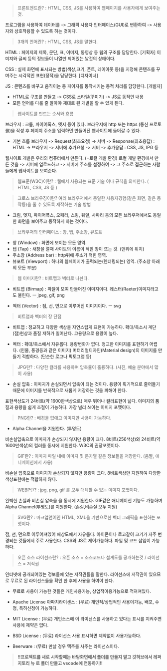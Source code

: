 > 프론트엔드란?
> : HTML, CSS, JS를 사용하여 웹페이지를 사용자에게 보여주는 것.

프로그램을 사용하여 데이터를
-> 그래픽 사용자 인터페이스(GUI)로 변환하여
-> 사용자와 상호작용할 수 있도록 하는 것이다.

> 3개의 언어란?
> : HTML, CSS, JS를 말한다.

HTML
: 페이지의 제목, 문단, 표, 이미지, 동영상 등 웹의 구조를 담당한다. [기획자]
이미지와 글씨 등의 정보들이 나열만 되어있는 날것의 상태이다.

CSS
: 실제 화면에 표시되는 방법(색상,크기, 폰트, 레이아웃 등)을 지정해 콘텐츠를 꾸며주는 시각적인 표현(정적)을 담당한다. [디자이너]

JS
: 콘텐츠를 바꾸고 움직이는 등 페이지를 동작시키는 동적 처리를 담당한다. [개발자]

- HTML로 구조를 만들고 -> CSS로 스타일(꾸미기) -> JS로 동적인 내용
- 모든 언어를 다룰 줄 알아야 제대로 된 개발을 할 수 있게 된다.

> 웹사이트를 만드는 순서와 흐름

브라우저
: 크롬, 파이어폭스, 엣지 등이 있다.
브라우저에 http 또는 https (통신 프로토콜)을 작성 후 페이지 주소를 입력하면
만들어진 웹사이트에 들어갈 수 있다.

- 기본 흐름
  브라우저
  -> Request(최초요청)
  -> 서버
  -> Response(최초응답) : HTML
  -> 브라우저
  -> 서버에 추가요청
  -> 서버
  -> 추가응답 : CSS, JS, IPG 등

웹사이트 개발은 우리의 컴퓨터에서 만든다. (=로컬 개발 환경)
로컬 개발 환경에서 만든 것을
-> 서버에 업로드하고
-> 서버에 주소를 설정하여
-> 그 주소로 접근하는 사람들에게 웹사이트를 보여준다.

> 웹표준(W3C)이란?
> : 웹에서 사용되는 표준 기술 이나 규칙을 의미한다. ( HTML, CSS, JS 등 )

> 크로스 브라우징이란?
> 여러 브라우저에서 동일한 사용자경험(같은 화면, 같은 동작등)을 줄 수 있도록 제작하는 기술 방법

- 크림, 엣지, 파이어폭스, 오페라, 스윙, 웨일, 사파리 등의 모든 브라우저에서도 동일한 화면을 보여주고 동작하게 하는 것이다.

> 브라우저의 인터페이스
> : 창, 탭, 주소창, 뷰포트

- 창 (Window)
  : 화면에 보이는 모든 영역.
- 탭 (Tap)
  : 새창을 열때 사이트의 이름이 적힌 창이 뜨는 것. (맨위에 위치)
- 주소창 (Address bar)
  : http뒤에 주소가 적힌 영역.
- 뷰포트 (Viewport)
  : 하나의 웹페이지가 출력되는(렌더링되는) 영역. (주소창 아래의 모든 부분)

> 웹 이미지란?
> : 비트맵과 벡터로 나뉜다.

- 비트맵 (Birmap)
  : 픽셀이 모여 만들어진 이미지이다.
  레스터(Raeter)이미지라고도 불린다.
  ㅡ jpeg, gif, png

- 벡터 (Vector)
  : 점, 선, 면으로 이루어진 이미지이다.
  ㅡ svg

> 비트맵과 벡터의 장 단점

- 비트맵
  : 정교하고 다양한 색상을 자연스럽게 표현이 가능하다.
  확대/축소시 계단(점)현상과 품질 저하가 일어난다.
  고용량으로 용량이 높다.

- 벡터
  : 확대/축소에서 자유롭다.
  용량변화가 없다.
  정교한 이미지를 표현하기 어렵다. (인물, 풍경등과 같은 이미지)
  머터리얼디자인(Material design)의 이미지를 만들기 적합하다. (단순한 로고나 픽토그램 등)

> JPG란?
> : 다양한 컬러를 사용하며 압축률이 훌륭하다. (사진, 예술 분야에서 많이 사용)

- 손실 압축
  : 이미지가 손실되면서 압축이 되는 것이다.
  용량이 획기적으로 줄어들기 때문에
  이미지를 반복적으로 새롭게 저장하는 것을 피해야 한다.

표현색상도가 24비트(약 1600만색상으로) 매우 뛰어나 컬러표현이 넓다.
이미지의 품질과 용량을 쉽게 조절이 가능하다.
가장 널리 쓰이는 이미지 포맷이다.

> PNG란?
> : 배경을 없애고 이미지만 사용이 가능하다.

- Alpha Channel을 지원한다. (투명도)

비손실압축으로 이미지가 손상되지 않지만 용량이 크다.
8비트(256색상)와 24비트(약1600만색상)의 컬러를 동시에 지원한다.
W3C의 권장포맷이다.

> GIF란?
> : 이미지 파일 내에 이미지 및 문자열 같은 정보들을 저장한다. (움짤, 애니메이션에서 사용)

비손실 압축으로 이미지가 손상되지 않지만 용량이 크다.
8비트색상만 지원하여 다양한 색상표현에는 적합하지 않다.

> WEBP란?
> : jpg, png, gif 를 모두 대체할 수 있는 이미지 포맷이다.

완벽한 손실과 비손실 압축을 을 동시에 지원한다.
GIF같은 애니메이션 기능도 가능하며
Alpha Channel(투명도)를 지원한다. (손실,비손실 모두 지원)

> SVG란?
> : 마크업언어인 HTML, XML을 기반으로한 벡터 그래픽을 표현하는 포맷이다.

점, 선, 면으로 이루어져있어 해상도에서 자유롭다.
아이콘이나 로고같이 크기가 자주 변경되는 것들에서 주로 사용한다.
CSS와 JS로 제어가능하다.
파일 및 코드 삽입이 가능하다.

> 오픈 소스 라이선스란?
> : 오픈 소스 = 소스코드나 설계도를 공개하는것 / 라이선스 = 저작권

인터넷에 공개되어있는 정보들에 있는 저작권들을 말한다.
라이선스에 저작권이 있으므로 무료로 된 라이선스들을 확인 한 후에 사용을 하여야 한다.

- 무료로 사용이 가능한 것들은
  개인사용가능, 상업적이용가능으로 적혀져있다.

- Apache License 아파치라이센스
  : (무료) 개인적/상업적인 사용이가능, 배포, 수정, 특허신청이 가능하다.

- MIT License
  : (무료) 개인소스에 이 라이선스를 사용하고 있다는 표시를 지켜주면 사용에 제약은 없다.

- BSD License
  : (무료) 라이선스 사용 표시하면 제약없이 사용가능하다.

- Beerware
  : (무료) 만날 경우 맥주를 사주는 라이선스이다.

> **!!프로젝트를 새로 시작할때는 바탕화면에서 폴더를 만들지 말고 깃허브에서 레퍼지토리 뉴 로 폴더 만들고 vscode에 연동하기!!**
